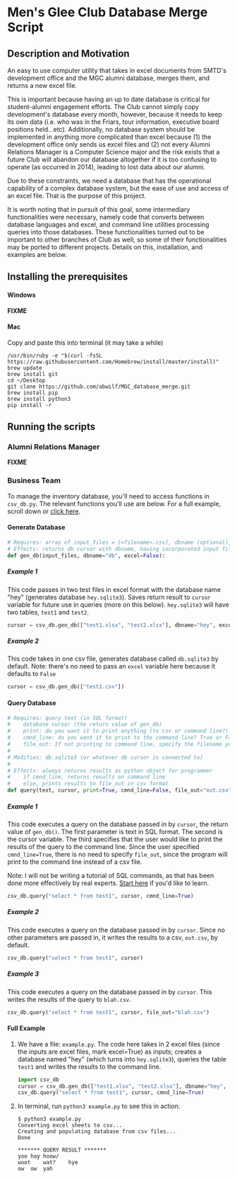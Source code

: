# Men's Glee Club Database Merge Script
## Description and Motivation
An easy to use computer utility that takes in excel documents from SMTD's development office and the MGC alumni database, merges them, and returns a new excel file.

This is important because having an up to date database is critical for student-alumni engagement efforts.  The Club cannot simply copy development's database every month, however, because it needs to keep its own data (i.e. who was in the Friars, tour information, executive board positions held...etc).  Additionally, no database system should be implemented in anything more complicated than excel because (1) the development office only sends us excel files and (2) not every Alumni Relations Manager is a Computer Science major and the risk exists that a future Club will abandon our database altogether if it is too confusing to operate (as occurred in 2014), leading to lost data about our alumni.

Due to these constraints, we need a database that has the operational capability of a complex database system, but the ease of use and access of an excel file.  That is the purpose of this project.

It is worth noting that in pursuit of this goal, some intermediary functionalities were necessary, namely code that converts between database languages and excel, and command line utilities processing queries into those databases.  These functionalities turned out to be important to other branches of Club as well, so some of their functionalities may be ported to different projects.  Details on this, installation, and examples are below.

## Installing the prerequisites


#### Windows
**FIXME**

#### Mac
Copy and paste this into terminal (it may take a while)
```
/usr/bin/ruby -e "$(curl -fsSL https://raw.githubusercontent.com/Homebrew/install/master/install)"
brew update
brew install git
cd ~/Desktop
git clone https://github.com/abwilf/MGC_database_merge.git
brew install pip
brew install python3
pip install -r

```


## Running the scripts

### Alumni Relations Manager
**FIXME**

### Business Team
To manage the inventory database, you'll need to access functions in `csv_db.py`.  The relevant functions you'll use are below.  For a full example, scroll down or [click here](https://github.com/abwilf/MGC_database_merge#full-example).

#### Generate Database
```python
# Requires: array of input_files = [<filename>.csv], dbname (optional), excel: if files being inputted are in xlsx format or not (True/False)
# Effects: returns db cursor with dbname, having incorporated input files to db with <filename> as table name
def gen_db(input_files, dbname="db", excel=False):
```
##### Example 1
This code passes in two test files in excel format with the database name "hey" (generates database `hey.sqlite3`).  Saves return result to `cursor` variable for future use in queries (more on this below).  `hey.sqlite3` will have two tables, `test1` and `test2`.
```python
cursor = csv_db.gen_db(["test1.xlsx", "test2.xlsx"], dbname="hey", excel=True)
```

##### Example 2
This code takes in one csv file, generates database called `db.sqlite3` by default.  Note: there's no need to pass an `excel` variable here because it defaults to `False`
```python
cursor = csv_db.gen_db(["test1.csv"])
```

#### Query Database
```python
# Requires: query text (in SQL format)
#    database cursor (the return value of gen_db)
#    print: do you want it to print anything (to csv or command line?) Default=True
#    cmnd_line: do you want it to print to the command line? True or False. By default the function prints results to a csv
#    file_out: If not printing to command line, specify the filename you would like to write to - defaults to "out.csv"
#
# Modifies: db.sqlite3 (or whatever db cursor is connected to)
#
# Effects: always returns results as python object for programmer
#    if cmnd_line, returns results on command line
#    else, prints results to file_out in csv format
def query(text, cursor, print=True, cmnd_line=False, file_out="out.csv"):
```
##### Example 1
This code executes a query on the database passed in by `cursor`, the return value of `gen_db()`.  The first parameter is text in SQL format.  The second is the cursor variable.  The third specifies that the user would like to print the results of the query to the command line.  Since the user specified `cmnd_line=True`, there is no need to specify `file_out`, since the program will print to the command line instead of a csv file.

Note: I will not be writing a tutorial of SQL commands, as that has been done more effectively by real experts.  [Start here](https://www.w3schools.com/sql/sql_syntax.asp) if you'd like to learn.

```python
csv_db.query("select * from test1", cursor, cmnd_line=True)
```

##### Example 2
This code executes a query on the database passed in by `cursor`. Since no other parameters are passed in, it writes the results to a csv, `out.csv`, by default.
```python
csv_db.query("select * from test1", cursor)
```

##### Example 3
This code executes a query on the database passed in by `cursor`. This writes the results of the query to `blah.csv`.
```python
csv_db.query("select * from test1", cursor, file_out="blah.csv")
```

#### Full Example
1. We have a file: `example.py`.  The code here takes in 2 excel files (since the inputs are excel files, mark excel=True) as inputs; creates a database named "hey" (which turns into `hey.sqlite3`), queries the table `test1` and writes the results to the command line. 

   ```python
   import csv_db
   cursor = csv_db.gen_db(["test1.xlsx", "test2.xlsx"], dbname="hey", excel=True)
   csv_db.query("select * from test1", cursor, cmnd_line=True)
   ```

2. In terminal, run `python3 example.py` to see this in action.

   ```
   $ python3 example.py
   Converting excel sheets to csv...
   Creating and populating database from csv files...
   Done

   ******* QUERY RESULT *******
   yoo hay hoow/   
   woot    wat?    hye 
   ow  ow  yah 
   ```